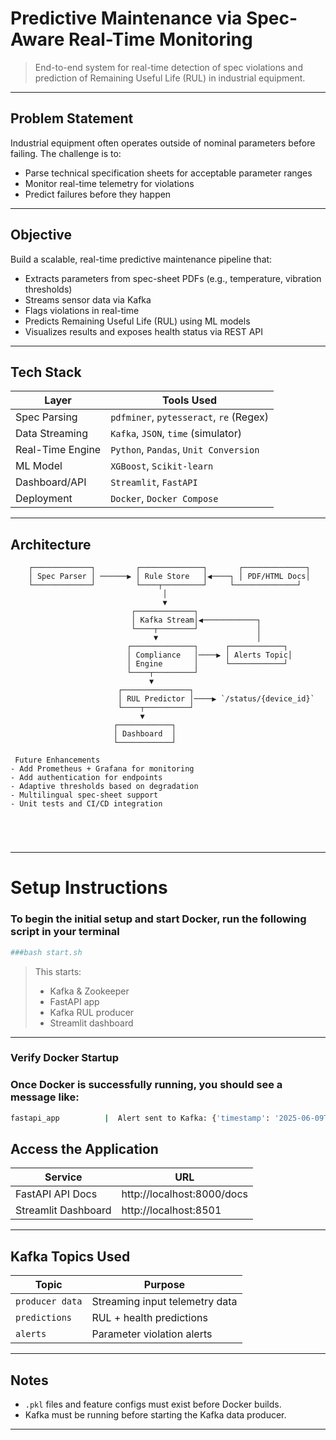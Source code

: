 #  Predictive Maintenance via Spec-Aware Real-Time Monitoring

> End-to-end system for real-time detection of spec violations and prediction of Remaining Useful Life (RUL) in industrial equipment.

---

##  Problem Statement

Industrial equipment often operates outside of nominal parameters before failing. The challenge is to:
- Parse technical specification sheets for acceptable parameter ranges
- Monitor real-time telemetry for violations
- Predict failures before they happen

---

##  Objective

Build a scalable, real-time predictive maintenance pipeline that:
- Extracts parameters from spec-sheet PDFs (e.g., temperature, vibration thresholds)
- Streams sensor data via Kafka
- Flags violations in real-time
- Predicts Remaining Useful Life (RUL) using ML models
- Visualizes results and exposes health status via REST API

---

##  Tech Stack

| Layer              | Tools Used                              |
|-------------------|------------------------------------------|
| Spec Parsing       | `pdfminer`, `pytesseract`, `re` (Regex) |
| Data Streaming     | `Kafka`, `JSON`, `time` (simulator)     |
| Real-Time Engine   | `Python`, `Pandas`, `Unit Conversion`   |
| ML Model           | `XGBoost`, `Scikit-learn`               |
| Dashboard/API      | `Streamlit`, `FastAPI`                  |
| Deployment         | `Docker`, `Docker Compose`              |

---

##  Architecture

```text
    ┌─────────────┐         ┌──────────────┐       ┌──────────────┐
    │ Spec Parser │ ──────▶ │ Rule Store   │◀────┐ │ PDF/HTML Docs│
    └─────────────┘         └────┬─────────┘     └──────────────┘
                                  │
                                  ▼
                           ┌─────────────┐
                           │ Kafka Stream│◀────────────┐
                           └────┬────────┘             │
                                ▼                      │
                          ┌──────────────┐      ┌────────────┐
                          │ Compliance   │────▶ │ Alerts Topic│
                          │ Engine       │      └────────────┘
                          └────┬─────────┘
                               ▼
                        ┌───────────────┐
                        │ RUL Predictor │────▶ `/status/{device_id}`
                        └────┬──────────┘
                             ▼
                       ┌────────────┐
                       │ Dashboard  │
                       └────────────┘

 Future Enhancements
- Add Prometheus + Grafana for monitoring
- Add authentication for endpoints
- Adaptive thresholds based on degradation
- Multilingual spec-sheet support
- Unit tests and CI/CD integration



 
 ```

---

#   Setup Instructions


### To begin the initial setup and start Docker, run the following script in your terminal

```bash
###bash start.sh
```

> This starts:
> - Kafka & Zookeeper
> - FastAPI app
> - Kafka RUL producer
> - Streamlit dashboard
---

### Verify Docker Startup
### Once Docker is successfully running, you should see a message like:

```bash
fastapi_app          |  Alert sent to Kafka: {'timestamp': '2025-06-09T11:28:49', 'device_id': '3GBA_112_410-ADDIN_Calc_UNIT5', 'parameter': 'rated_output_p_n', 'value': -0.18, 'reason': 'Below lower bound (0.7000000000000002)'}python pdf_spec_parser/spec_parser.py
```

##  Access the Application

| Service              | URL                            |
|----------------------|--------------------------------|
| FastAPI API Docs     | http://localhost:8000/docs     |
| Streamlit Dashboard  | http://localhost:8501          |


---

##  Kafka Topics Used

| Topic              | Purpose                        |
|---------------     |--------------------------------|
| `producer data`    | Streaming input telemetry data |
| `predictions`      | RUL + health predictions       |
| `alerts`           | Parameter violation alerts     |

---

##  Notes

- `.pkl` files and feature configs must exist before Docker builds.
- Kafka must be running before starting the Kafka data producer.

---
